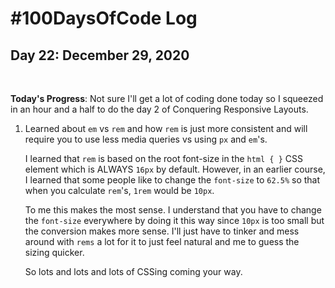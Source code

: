 # #100DaysOfCode Log

## Day 22: December 29, 2020

<br>

**Today's Progress**: Not sure I'll get a lot of coding done today so I squeezed in an hour and a half to do the day 2 of Conquering Responsive Layouts.

1. Learned about ```em``` vs ```rem``` and how ```rem``` is just more consistent and will require you to use less media queries vs using ```px``` and ```em```'s. 

    I learned that ```rem``` is based on the root font-size in the ```html { }``` CSS element which is ALWAYS ```16px``` by default. However, in an earlier course, I learned that some people like to change the ```font-size``` to ```62.5%``` so that when you calculate ```rem```'s, ```1rem``` would be ```10px```. 

    To me this makes the most sense. I understand that you have to change the ```font-size``` everywhere by doing it this way since ```10px``` is too small but the conversion makes more sense. I'll just have to tinker and mess around with ```rems``` a lot for it to just feel natural and me to guess the sizing quicker.

    So lots and lots and lots of CSSing coming your way. 
    

